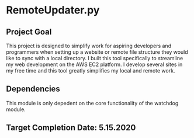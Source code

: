 # RemoteUpdater.py

## Project Goal
This project is designed to simplify work for aspiring developers and programmers when setting up a website or remote
file structure they would like to sync with a local directory. I built this tool specifically to streamline my web development
on the AWS EC2 platform. I develop several sites in my free time and this tool greatly simplifies my local and remote work.

## Dependencies
This module is only depedent on the core functionality of the watchdog module.

## Target Completion Date: 5.15.2020
